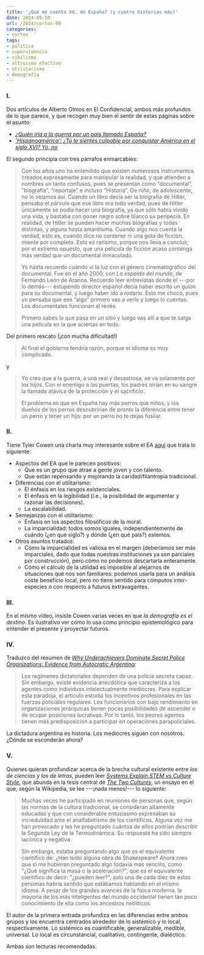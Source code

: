 ```yaml
---
title: '¿Qué me cuenta Vd. de España? (y cuatro historias más)'
date: 2024-05-10
url: /2024/cortos-09
categories:
- cortos
tags:
- política
- supervivencia
- nihilismo
- altruismo efectivo
- utilitarismo
- demografía
---
```


### I.

Dos artículos de Alberto Olmos en El Confidencial, ambos más profundos de lo que parece, y que recogen muy bien el sentir de estas páginas sobre el asunto:
- [_¿Quién iría a la guerra por un país llamado España?_](https://blogs.elconfidencial.com/cultura/mala-fama/2024-04-10/guerra-rusia-gobierno-pais-espana_3863036/)
- [_'Hispanoamérica': ¿Tú te sientes culpable por conquistar América en el siglo XVI? Yo, no_](https://www.elconfidencial.com/cultura/2024-04-12/hispanoamerica-culpable-conquistar-america_3864645/)

El segundo principia con tres párrafos enmarcables:

> Con los años uno ha entendido que existen numerosos instrumentos creados expresamente para manipular la realidad, y que atienden a nombres un tanto confusos, pues se presentan como “documental”, “biografía”, “reportaje” e incluso “Historia”. De niño, de adolescente, no lo veíamos así. Cuando un libro decía ser la biografía de Hitler, pensaba el párvulo que ese libro era todo verdad, pues de Hitler únicamente se podía hacer una biografía, ya que sólo había vivido una vida, y bastaba con poner negro sobre blanco su peripecia. En realidad, de Hitler se pueden hacer muchas biografías y todas distintas, y alguna hasta amantísima. Cuando algo nos cuenta la verdad, esto es, cuando dice no contener ni una gota de ficción, miente por completo. Esto es rarísimo, porque nos lleva a concluir, por el extremo opuesto, que una película de ficción acaso contenga más verdad que un documental inmaculado.
>
> Yo hasta recuerdo cuándo vi la luz con el género cinematográfico del documental. Fue en el año 2000, con _La espalda del mundo_, de Fernando León de Aranoa. Recuerdo leer entrevistas donde el ---por lo demás--- estupendo director español decía haber escrito un guion para su documental, y luego haber ido a rodarlo. Esto me chocó, pues yo pensaba que ese “algo” primero vas a verlo y luego lo cuentas. Los documentales funcionan al revés.
>
> Primero sabes lo que pasa en un sitio y luego vas allí a que te salga una película en la que aciertas en todo.

Del primero rescato (¡con mucha dificultad!)

> Al final el gobierno tendría razón, porque el idioma es muy complicado.

y

> Yo creo que a la guerra, a una real y desastrosa, se va solamente por los hijos. Con el enemigo a las puertas, los padres oirían en su sangre la llamada atávica de la protección y el sacrificio.
>
> El problema es que en España hay más perros que niños, y los dueños de los perros descubrirían de pronto la diferencia entre tener un perro y tener un hijo: por un perro no te dejas fusilar.


### II.

Tiene Tyler Cowen una charla muy interesante sobre el EA [aquí](https://www.youtube.com/watch?app=desktop&v=ZzV7ty1DW_c) que trata lo siguiente:
- Aspectos del EA que le parecen positivos:
    - Que es un grupo que atrae a gente joven y con talento.
    - Que están repensando y mejorando la caridad/filantropía tradicional.
- Diferencias con el utilitarismo:
    - El énfasis en los riesgos existenciales.
    - El énfasis en la legibilidad (i.e., la posibilidad de argumentar y razonar las decisiones).
    - La escalabilidad.
- Semejanzas con el utilitarismo:
    - Énfasis en los aspectos filosóficos de la moral.
    - La imparcialidad: todos somos iguales, independientemente de cuándo (¿en qué siglo?) y dónde (¿en qué país?) estemos.
- Otros asuntos tratados:
    - Cómo la imparcialidad es valiosa en el margen (deberíamos ser más imparciales, dado que todas nuestras instituciones ya son parciales por construcción), pero cómo no podemos descartarla enteramente.
    - Cómo el cálculo de la utilidad es imposible al alejarnos de situaciones que nos son familiares: podemos usarla para un análisis coste beneficio local, pero no tiene sentido para cómputos inter-especies o con respecto a futuros extravagantes.


### III.

En el mismo vídeo, insiste Cowen varias veces en que _la demografía es el destino_. Es ilustrativo ver cómo lo usa como principio epistemológico para entender el presente y proyectar futuros.

### IV.

Traduzco del resumen de
[_Why Underachievers Dominate Secret Police Organizations: Evidence from Autocratic Argentina_](https://onlinelibrary.wiley.com/doi/10.1111/ajps.12475):

> Los regímenes dictatoriales dependen de una policía secreta capaz. Sin embargo, existe evidencia anecdótica que caracteriza a los agentes como individuos intelectualmente mediocres. Para explicar esta paradoja, el artículo estudia los incentivos profesionales en las fuerzas policiales regulares. Los funcionarios con bajo rendimiento en organizaciones jerárquicas tienen pocas posibilidades de ascender o de ocupar posiciones lucrativas. Por lo tanto, los peores agentes tienen más predisposición a participar en operaciones parapoliciales.

La dictadura argentina es historia. Los mediocres siguen con nosotros. ¿Dónde se esconderán ahora?

### V.

Quienes quieran profundizar acerca de la brecha cultural existente entre _los de ciencias_ y _los de letras_, pueden leer
[_Systems Explain STEM vs Culture Style_](https://www.overcomingbias.com/p/systems-explain-stem-vs-culture-style), que abunda en la tesis central de
[_The Two Cultures_](https://en.wikipedia.org/wiki/The_Two_Cultures), un ensayo en el que, según la Wikipedia, se lee ---¡nada menos!--- lo siguiente:

> Muchas veces he participado en reuniones de personas que, según las normas de la cultura tradicional, se consideran altamente educadas y que con considerable entusiasmo expresaban su incredulidad ante el analfabetismo de los científicos. Alguna vez me han provocado y les he preguntado cuántos de ellos podrían describir la Segunda Ley de la Termodinámica. Su respuesta ha sido siempre lacónica y negativa.
>
> Sin embargo, estaba preguntando algo que es el equivalente científico de: ¿Han leído alguna obra de Shakespeare? Ahora creo que si me hubieran preguntado algo todavía más sencillo, como "¿Qué significa la masa o la aceleración?", que es el equivalente científico de decir: "¿pueden leer?", solo una de cada diez de estas personas habría sentido que estábamos hablando en el mismo idioma. A pesar de los grandes avances de la física moderna, la mayoría de los más inteligentes del mundo occidental tienen tan poco conocimiento de ella como los ancestros neolíticos.

El autor de la primera entrada profundiza en las diferencias entre ambos grupos y los encuentra centrados alrededor de lo sistémico y lo local, respectivamente. Lo sistémico es cuantificable, generalizable, medible, universal. Lo local es circunstancial, cualitativo, contingente, dialéctico.

Ambas son lecturas recomendadas.
